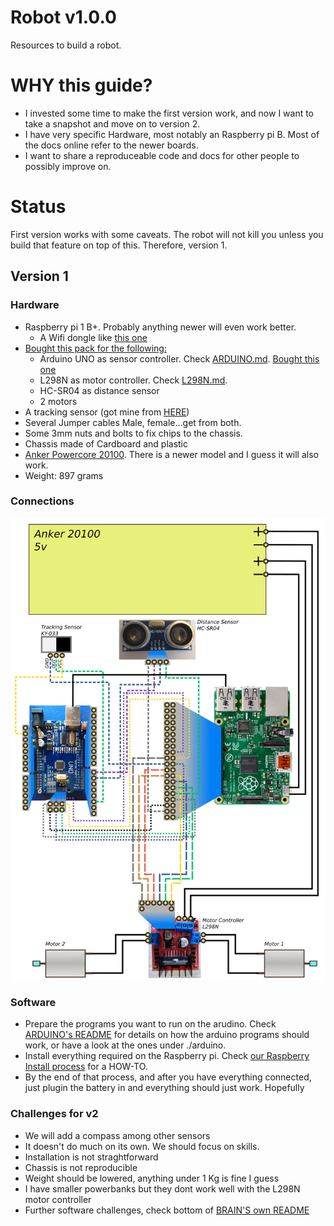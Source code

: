 # Robot v1.0.0

Resources to build a robot.

# WHY this guide?
- I invested some time to make the first version work, and now I want to take a snapshot and move on to version 2.  
- I have very specific Hardware, most notably an <old> Raspberry pi B. Most of the docs online refer to the newer boards.  
- I want to share a reproduceable code and docs for other people to possibly improve on.

# Status

First version works with some caveats. The robot will not kill you unless you build that feature on top of this. Therefore, version 1.

## Version 1
### Hardware
- Raspberry pi 1 B+. Probably anything newer will even work better.
  - A Wifi dongle like [this one](https://www.amazon.com/Edimax-EW-7611ULB-Wi-Fi-Bluetooth-Adapter/dp/B01KVZB3A4/ref=sr_1_2?dchild=1&keywords=edimax+wifi+dongle&qid=1599231989&sr=8-2)
- [Bought this pack for the following:](https://www.banggood.com/Geekcreit-DIY-L298N-2WD-Ultrasonic-Smart-Tracking-Moteur-Robot-Car-Kit-for-Arduino-products-that-work-with-official-Arduino-boards-p-1155139.html?rmmds=myorder&cur_warehouse=UK)
  - Arduino UNO as sensor controller. Check [ARDUINO.md](ARDUINO.md). [Bought this one](https://www.banggood.com/Geekcreit-DIY-L298N-2WD-Ultrasonic-Smart-Tracking-Moteur-Robot-Car-Kit-for-Arduino-products-that-work-with-official-Arduino-boards-p-1155139.html?rmmds=myorder&cur_warehouse=UK)
  - L298N as motor controller. Check [L298N.md](L298N.md).
  - HC-SR04 as distance sensor  
  - 2 motors  
- A tracking sensor (got mine from [HERE](https://www.banggood.com/Geekcreit-37-In-1-Sensor-Module-Board-Set-Starter-Kits-SENSOR-KIT-For-Arduino-Plastic-Bag-Package-p-1137051.html?rmmds=myorder&cur_warehouse=UK))
- Several Jumper cables Male, female...get from both.
- Some 3mm nuts and bolts to fix chips to the chassis.
- Chassis made of Cardboard and plastic  
- [Anker Powercore 20100](https://www.amazon.com/Anker-PowerCore-Powerbank-Kapazit%C3%A4t-Technologie-Schwarz/dp/B00VJT3IUA). There is a newer model and I guess it will also work.
- Weight: 897 grams  

### Connections
![Diagram as of September 2020](diagram.202010.png)

### Software
- Prepare the programs you want to run on the arudino. Check [ARDUINO's README](ARDUINO.md) for details on how the arduino programs should work, or have a look at the ones under ./arduino.
- Install everything required on the Raspberry pi. Check [our Raspberry Install process](RASPBERRY.md) for a HOW-TO.
- By the end of that process, and after you have everything connected, just plugin the battery in and everything should just work. Hopefully

### Challenges for v2
- We will add a compass among other sensors
- It doesn't do much on its own. We should focus on skills.  
- Installation is not straghtforward
- Chassis is not reproducible
- Weight should be lowered, anything under 1 Kg is fine I guess  
- I have smaller powerbanks but they dont work well with the L298N motor controller  
- Further software challenges, check bottom of [BRAIN'S own README](https://github.com/angelalonso/robot/blob/master/brain/README.md)

 
